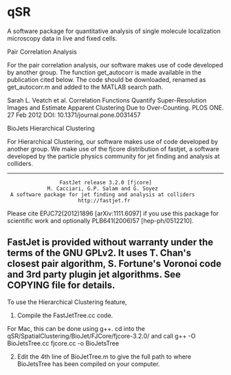 # qSR
A software package for quantitative analysis of single molecule localization microscopy data in live and fixed cells.

Pair Correlation Analysis

For the pair correlation analysis, our software makes use of code developed by another group. The function get_autocorr is made available in the publication cited below. The code should be downloaded, renamed as get_autocorr.m and added to the MATLAB search path.

Sarah L. Veatch et al. Correlation Functions Quantify Super-Resolution Images and Estimate Apparent Clustering Due to Over-Counting. PLOS ONE. 27 Feb 2012 DOI: 10.1371/journal.pone.0031457


BioJets Hierarchical Clustering

For Hierarchical Clustering, our software makes use of code developed by another group. We make use of the fjcore distribution of fastjet, a software developed by the particle physics community for jet finding and analysis at colliders. 

--------------------------------------------------------------------------
                     FastJet release 3.2.0 [fjcore]
                 M. Cacciari, G.P. Salam and G. Soyez                  
     A software package for jet finding and analysis at colliders      
                           http://fastjet.fr                           
	                                                                      
 Please cite EPJC72(2012)1896 [arXiv:1111.6097] if you use this package
 for scientific work and optionally PLB641(2006)57 [hep-ph/0512210].   
                                                                       
 FastJet is provided without warranty under the terms of the GNU GPLv2.
 It uses T. Chan's closest pair algorithm, S. Fortune's Voronoi code
 and 3rd party plugin jet algorithms. See COPYING file for details.
--------------------------------------------------------------------------

To use the Hierarchical Clustering feature, 
  1) Compile the FastJetTree.cc code. 
  
  For Mac, this can be done using g++. cd into the qSR/SpatialClustering/BioJet/FJCore/fjcore-3.2.0/ and call
  g++ -O BioJetsTree.cc fjcore.cc -o BioJetsTree
  
  2) Edit the 4th line of BioJetTree.m to give the full path to where BioJetsTree has been compiled on your computer. 
